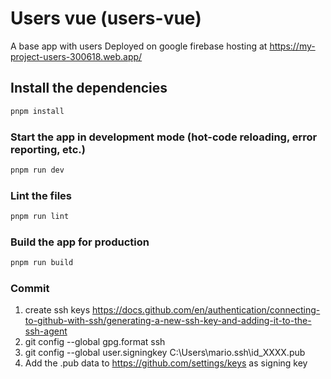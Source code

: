 # Users vue (users-vue)

A base app with users
Deployed on google firebase hosting at https://my-project-users-300618.web.app/

## Install the dependencies
```bash
pnpm install
```

### Start the app in development mode (hot-code reloading, error reporting, etc.)
```bash
pnpm run dev
```


### Lint the files
```bash
pnpm run lint
```


### Build the app for production
```bash
pnpm run build
```

### Commit
1. create ssh keys https://docs.github.com/en/authentication/connecting-to-github-with-ssh/generating-a-new-ssh-key-and-adding-it-to-the-ssh-agent
2. git config --global gpg.format ssh
3. git config --global user.signingkey C:\Users\mario\.ssh\id_XXXX.pub
4. Add the .pub data to https://github.com/settings/keys as signing key
